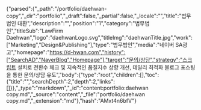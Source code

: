 {"parsed":{"_path":"/portfolio/daehwan-copy","_dir":"portfolio","_draft":false,"_partial":false,"_locale":"","title":"법무법인 대환","description":"","position":"1","category":"법무법인","titleSub":"LawFirm Daehwan","logo":"daehwanLogo.svg","titleImg":"daehwanTitle.jpg","work":["Marketing","Design&Publishing"],"type":"법무법인","media":"네이버 SA광고","homepage":"https://d-hwan.com","history":["SearchAD","NaverBlog","Homepage"],"target":"문의/상담","strategy":"스크립트 설치로 전환수 체크 및 지속적인 품질지수 상향 개선, 데일리 최적화 블로그 포스팅을 통한 문의/상담 유도","body":{"type":"root","children":[],"toc":{"title":"","searchDepth":2,"depth":2,"links":[]}},"_type":"markdown","_id":"content:portfolio:daehwan copy.md","_source":"content","_file":"portfolio/daehwan copy.md","_extension":"md"},"hash":"AMxt4n6bfV"}